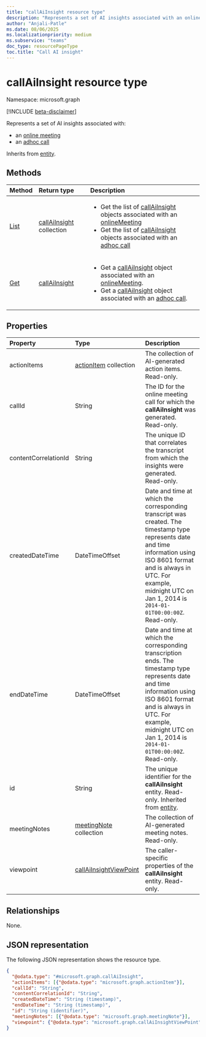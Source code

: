 ```yaml
---
title: "callAiInsight resource type"
description: "Represents a set of AI insights associated with an onlineMeeting."
author: "Anjali-Patle"
ms.date: 08/06/2025
ms.localizationpriority: medium
ms.subservice: "teams"
doc_type: resourcePageType
toc.title: "Call AI insight"
---
```


# callAiInsight resource type

Namespace: microsoft.graph

[!INCLUDE [beta-disclaimer](../../includes/beta-disclaimer.md)]

Represents a set of AI insights associated with:
- an [online meeting](onlinemeeting.md)
- an [adhoc call](/graph/api/resources/adhoccall?view=graph-rest-beta)

Inherits from [entity](../resources/entity.md).

## Methods
|Method|Return type|Description|
|:---|:---|:---|
|[List](../api/onlinemeeting-list-aiinsights.md)|[callAiInsight](../resources/callaiinsight.md) collection| <ul/><li> Get the list of [callAiInsight](../resources/callaiinsight.md) objects associated with an [onlineMeeting](../resources/onlinemeeting.md) </li><li> Get the list of [callAiInsight](../resources/callaiinsight.md) objects associated with an [adhoc call](/graph/api/resources/adhoccall?view=graph-rest-beta)</li></ul>|
|[Get](../api/callaiinsight-get.md)|[callAiInsight](../resources/callaiinsight.md)|<ul/><li> Get a [callAiInsight](../resources/callaiinsight.md) object associated with an [onlineMeeting](../resources/onlinemeeting.md).</li><li> Get a [callAiInsight](../resources/callaiinsight.md) object associated with an [adhoc call](/graph/api/resources/adhoccall?view=graph-rest-beta).</li></ul>|

## Properties
|Property|Type|Description|
|:---|:---|:---|
|actionItems|[actionItem](../resources/actionitem.md) collection|The collection of AI-generated action items. Read-only.|
|callId|String|The ID for the online meeting call for which the **callAiInsight** was generated. Read-only.|
|contentCorrelationId|String|The unique ID that correlates the transcript from which the insights were generated. Read-only.|
|createdDateTime|DateTimeOffset|Date and time at which the corresponding transcript was created. The timestamp type represents date and time information using ISO 8601 format and is always in UTC. For example, midnight UTC on Jan 1, 2014 is `2014-01-01T00:00:00Z`. Read-only.|
|endDateTime|DateTimeOffset|Date and time at which the corresponding transcription ends. The timestamp type represents date and time information using ISO 8601 format and is always in UTC. For example, midnight UTC on Jan 1, 2014 is `2014-01-01T00:00:00Z`. Read-only.|
|id|String|The unique identifier for the **callAiInsight** entity. Read-only. Inherited from [entity](../resources/entity.md).|
|meetingNotes|[meetingNote](../resources/meetingnote.md) collection|The collection of AI-generated meeting notes. Read-only.|
|viewpoint|[callAiInsightViewPoint](../resources/callaiinsightviewpoint.md)|The caller-specific properties of the **callAiInsight** entity. Read-only.|

## Relationships
None.

## JSON representation
The following JSON representation shows the resource type.
<!-- {
  "blockType": "resource",
  "keyProperty": "id",
  "@odata.type": "microsoft.graph.callAiInsight",
  "baseType": "microsoft.graph.entity",
  "openType": false
}
-->
``` json
{
  "@odata.type": "#microsoft.graph.callAiInsight",
  "actionItems": [{"@odata.type": "microsoft.graph.actionItem"}],
  "callId": "String",
  "contentCorrelationId": "String",
  "createdDateTime": "String (timestamp)",
  "endDateTime": "String (timestamp)",
  "id": "String (identifier)",
  "meetingNotes": [{"@odata.type": "microsoft.graph.meetingNote"}],
  "viewpoint": {"@odata.type": "microsoft.graph.callAiInsightViewPoint"}
}
```
